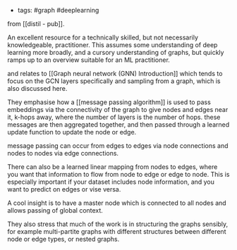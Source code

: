 - tags: #graph #deeplearning

from [[distil - pub]].

An excellent resource for a technically skilled, but not necessarily knowledgeable, practitioner. This assumes some understanding of deep learning more broadly, and a cursory understanding of graphs, but quickly ramps up to an overview suitable for an ML practitioner.

and relates to [[Graph neural network (GNN) Introduction]] which tends to focus on the GCN layers specifically and sampling from a graph, which is also discussed here.

They emphasise how a [[message passing algorithm]] is used to pass embeddings via the connectivity of the graph to give nodes and edges near it, k-hops away, where the number of layers is the number of hops. these messages are then aggregated together, and then passed through a learned update function to update the node or edge.

message passing can occur from edges to edges via node connections and nodes to nodes via edge connections.

There can also be a learned linear mapping from nodes to edges, where you want that information to flow from node to edge or edge to node. This is especially important if your dataset includes node information, and you want to predict on edges or vise versa.

A cool insight is to have a master node which is connected to all nodes and allows passing of global context.

They also stress that much of the work is in structuring the graphs sensibly, for example multi-partite graphs with different structures between different node or edge types, or nested graphs.

